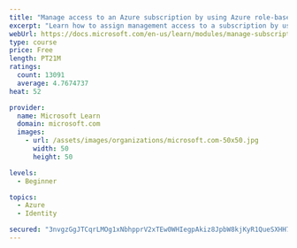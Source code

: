```yaml
---
title: "Manage access to an Azure subscription by using Azure role-based access control (RBAC)"
excerpt: "Learn how to assign management access to a subscription by using Azure role-based access control."
webUrl: https://docs.microsoft.com/en-us/learn/modules/manage-subscription-access-azure-rbac/
type: course
price: Free
length: PT21M
ratings:
  count: 13091
  average: 4.7674737
heat: 52

provider:
  name: Microsoft Learn
  domain: microsoft.com
  images:
    - url: /assets/images/organizations/microsoft.com-50x50.jpg
      width: 50
      height: 50

levels:
  - Beginner

topics:
  - Azure
  - Identity

secured: "3nvgzGgJTCqrLMOg1xNbhpprV2xTEw0WHIegpAkiz8JpbW8kjKyR1QueSXHH7LaN6wi5w1dlD87qdoHrK6thkXh1hevPTfRJnrWsd3H+eW6Xr7C65Qw3juWUZC7Y9lYZF/XNfM/wzfE7fNt6G4wjpl1yOxLC4vpIsg20mnw42uC42RDmHy5m4wqFVr8/ZyW4emzrgveE8lXo6alIpycD6M4pY7pesCzjkvz9OAqsk2jF8b2Q6Te04Bz6DI79vqsHzqhIecKQCHeB9aq8GL06QvkP4mAqAcrtk7ST/2lGa9Njn0l1PYQSiuqzexp6vs6Aw8aA5NBCOvH/qjA36qvSCRJe8oMoDxIupU+RIG/BhfqK9DL8IrB4KiXbCmOIQZwa8ePOwtTccC90+9cnu6fflNbmEcIOIlvFngBn8h6ABbewZBFvfpkRE0z/FTs8L87s;TYjK8BAERobDmlwrUvcqEQ=="
---
```


